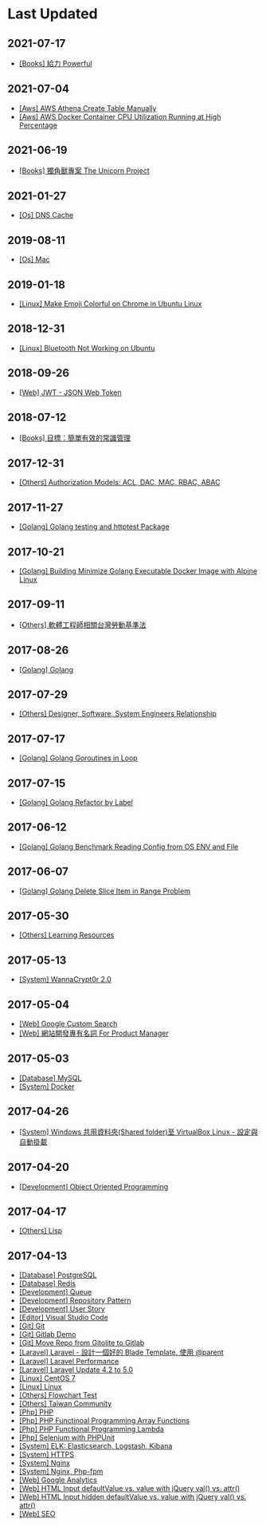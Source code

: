 # Last Updated

## 2021-07-17

* [[Books] 給力 Powerful](/notes/books/powerful.html)

## 2021-07-04

* [[Aws] AWS Athena Create Table Manually](/notes/aws/aws-athena-create-table-manually.html)
* [[Aws] AWS Docker Container CPU Utilization Running at High Percentage](/notes/aws/aws-docker-container-cpu-high-usage.html)

## 2021-06-19

* [[Books] 獨角獸專案 The Unicorn Project](/notes/books/the-unicorn-project.html)

## 2021-01-27

* [[Os] DNS Cache](/notes/os/dns_cache.html)

## 2019-08-11

* [[Os] Mac](/notes/os/mac.html)

## 2019-01-18

* [[Linux] Make Emoji Colorful on Chrome in Ubuntu Linux](/notes/linux/make-emoji-colorful-on-chrome-in-ubuntu-linux.html)

## 2018-12-31

* [[Linux] Bluetooth Not Working on Ubuntu](/notes/linux/bluetooth-not-working-on-ubuntu.html)

## 2018-09-26

* [[Web] JWT - JSON Web Token](/notes/web/jwt.html)

## 2018-07-12

* [[Books] 目標：簡單有效的常識管理](/notes/books/the-goal.html)

## 2017-12-31

* [[Others] Authorization Models: ACL, DAC, MAC, RBAC, ABAC](/notes/others/authorization-models-acl-dac-mac-rbac-abac.html)

## 2017-11-27

* [[Golang] Golang testing and httptest Package](/notes/golang/golang-testing-and-httptest-package.html)

## 2017-10-21

* [[Golang] Building Minimize Golang Executable Docker Image with Alpine Linux](/notes/golang/minimize-golang-executable-docker-image-with-alpine-linux.html)

## 2017-09-11

* [[Others] 軟體工程師相關台灣勞動基準法](/notes/others/taiwan-labor-standard-act-for-developer.html)

## 2017-08-26

* [[Golang] Golang](/notes/golang/golang.html)

## 2017-07-29

* [[Others] Designer, Software, System Engineers Relationship](/notes/others/designer-software-system-engineers-relationship.html)

## 2017-07-17

* [[Golang] Golang Goroutines in Loop](/notes/golang/golang-goroutines-in-loop.html)

## 2017-07-15

* [[Golang] Golang Refactor by Label](/notes/golang/golang-refactor-by-label.html)

## 2017-06-12

* [[Golang] Golang Benchmark Reading Config from OS ENV and File](/notes/golang/golang-benchmark-reading-config-from-os-env-and-file.html)

## 2017-06-07

* [[Golang] Golang Delete Slice Item in Range Problem](/notes/golang/golang-delete-slice-item-in-range-problem.html)

## 2017-05-30

* [[Others] Learning Resources](/notes/others/learning-resources.html)

## 2017-05-13

* [[System] WannaCrypt0r 2.0](/notes/system/wannacrypt0r.html)

## 2017-05-04

* [[Web] Google Custom Search](/notes/web/google-custom-search.html)
* [[Web] 網站開發專有名詞 For Product Manager](/notes/web/web-proper-noun.html)

## 2017-05-03

* [[Database] MySQL](/notes/database/mysql.html)
* [[System] Docker](/notes/system/docker.html)

## 2017-04-26

* [[System] Windows 共用資料夾(Shared folder)至 VirtualBox Linux - 設定與自動掛載](/notes/system/windows-shared-folder-with-virtualbox-linux.html)

## 2017-04-20

* [[Development] Object Oriented Programming](/notes/development/object-oriented-programming.html)

## 2017-04-17

* [[Others] Lisp](/notes/others/lisp.html)

## 2017-04-13

* [[Database] PostgreSQL](/notes/database/postgresql.html)
* [[Database] Redis](/notes/database/redis.html)
* [[Development] Queue](/notes/development/queue.html)
* [[Development] Repository Pattern](/notes/development/repository-pattern.html)
* [[Development] User Story](/notes/development/user-story.html)
* [[Editor] Visual Studio Code](/notes/editor/visual-studio-code.html)
* [[Git] Git](/notes/git/git.html)
* [[Git] Gitlab Demo](/notes/git/gitlab.html)
* [[Git] Move Repo from Gitolite to Gitlab](/notes/git/movetogitlab.html)
* [[Laravel] Laravel - 設計一個好的 Blade Template, 使用 @parent](/notes/laravel/laravel-blade-parent.html)
* [[Laravel] Laravel Performance](/notes/laravel/laravel-performance.html)
* [[Laravel] Laravel Update 4.2 to 5.0](/notes/laravel/laravel-42-to-50.html)
* [[Linux] CentOS 7](/notes/linux/centos7.html)
* [[Linux] Linux](/notes/linux/linux.html)
* [[Others] Flowchart Test](/notes/others/flowchart.html)
* [[Others] Taiwan Community](/notes/others/taiwan-community.html)
* [[Php] PHP](/notes/php/php.html)
* [[Php] PHP Functinoal Programming Array Functions](/notes/php/php-functional-programming-array-functions.html)
* [[Php] PHP Functional Programming Lambda](/notes/php/php-functional-programming-lambda.html)
* [[Php] Selenium with PHPUnit](/notes/php/selenium_with_phpunit.html)
* [[System] ELK: Elasticsearch, Logstash, Kibana](/notes/system/elk-elasticsearch-logstash-kibana.html)
* [[System] HTTPS](/notes/system/https.html)
* [[System] Nginx](/notes/system/nginx.html)
* [[System] Nginx, Php-fpm](/notes/system/nginx-php-fpm.html)
* [[Web] Google Analytics](/notes/web/google-analytics.html)
* [[Web] HTML Input defaultValue vs. value with jQuery val() vs. attr()](/notes/web/html-input-defaultvalue-vs-value-with-jquery-val-vs-attr.html)
* [[Web] HTML Input hidden defaultValue vs. value with jQuery val() vs. attr()](/notes/web/html-input-hidden-defaultvalue-vs-value-with-jquery-val-vs-attr.html)
* [[Web] SEO](/notes/web/seo.html)

